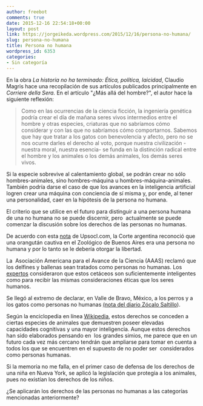 ```yaml
---
author: freebot
comments: true
date: 2015-12-16 22:54:18+00:00
layout: post
link: https://jorgeikeda.wordpress.com/2015/12/16/persona-no-humana/
slug: persona-no-humana
title: Persona no humana
wordpress_id: 6353
categories:
- Sin categoría
---
```


En la obra _La historia no ha terminado: Ética, política, laicidad_, Claudio Magris hace una recopilación de sus artículos publicados principalmente en _Corriere della Sera._ En el artículo "¿Más allá del hombre?", el autor hace la siguiente reflexión:


<blockquote>Como en las ocurrencias de la ciencia ficción, la ingeniería genética podría crear el día de mañana seres vivos intermedios entre el hombre y otras especies, criaturas que no sabríamos cómo considerar y con las que no sabríamos cómo comportarnos. Sabemos que hay que tratar a los gatos con benevolencia y afecto, pero no se nos ocurre darles el derecho al voto, porque nuestra civilización -nuestra moral, nuestra esencia- se funda en la distinción radical entre el hombre y los animales o los demás animales, los demás seres vivos.</blockquote>


Si la especie sobrevive al calentamiento global, se podrán crear no sólo hombres-animales, sino hombres-máquina u hombres-máquina-animales. También podría darse el caso de que los avances en la inteligencia artificial logren crear una máquina con conciencia de sí misma y, por ende, al tener una personalidad, caer en la hipótesis de la persona no humana.

El criterio que se utilice en el futuro para distinguir a una persona humana de una no humana no se puede discernir, pero  actualmente se puede comenzar la discusión sobre los derechos de las personas no humanas.

De acuerdo con esta [nota](http://www.upsocl.com/verde/una-corte-argentina-reconoce-a-una-orangutan-como-persona-no-humana-con-derechos-basicos/) de Upsocl.com, la Corte argentina reconoció que una orangután cautiva en el Zoológico de Buenos Aires era una persona no humana y por lo tanto se le debería otorgar la libertad.

La  Asociación Americana para el Avance de la Ciencia (AAAS) reclamó que los delfines y ballenas sean tratados como personas no humanas. Los [expertos](http://www.abc.es/20120224/ciencia/abci-delfines-personas-humanas-201202241349.html) consideraron que estos cetáceos son suficientemente inteligentes como para recibir las mismas consideraciones éticas que los seres humanos.

Se llegó al extremo de declarar, en Valle de Bravo, México, a los perros y a los gatos como personas no humanas [(nota del diario Zócalo Saltillo](http://www.zocalo.com.mx/seccion/articulo/hecho-historico-en-mexico-perros-y-gatos-seran-personas-no-humanas-14497086)).

Según la enciclopedia en línea [Wikipedia](https://es.m.wikipedia.org/wiki/Persona_no_humana), estos derechos se conceden a ciertas especies de animales que demuestren poseer elevadas capacidades cognitivas y una mayor inteligencia. Aunque estos derechos han sido elaborados pensando en  los grandes simios, me parece que en un futuro cada vez más cercano tendrán que ampliarse para tomar en cuenta a todos los que se encuentren en el supuesto de no poder ser  considerados como personas humanas.

Si la memoria no me falla, en el primer caso de defensa de los derechos de una niña en Nueva York, se aplicó la legislación que protegía a los animales, pues no existían los derechos de los niños.

¿Se aplicarán los derechos de las personas no humanas a las categorías mencionadas anteriormente?


